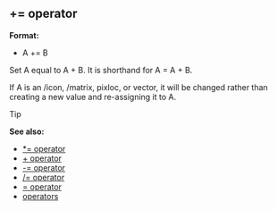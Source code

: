 ## += operator

**Format:**
+   A += B


Set A equal to A + B. It is shorthand for A = A + B.


If A is an /icon, /matrix, pixloc, or vector, it will be
changed rather than creating a new value and re-assigning it to A.

> [!TIP] 
> **See also:**
> +   [*= operator](/ref/operator/*=.md) 
> +   [+ operator](/ref/operator/+.md) 
> +   [-= operator](/ref/operator/-=.md) 
> +   [/= operator](/ref/operator//=.md) 
> +   [= operator](/ref/operator/=.md) 
> +   [operators](/ref/operator.md) 